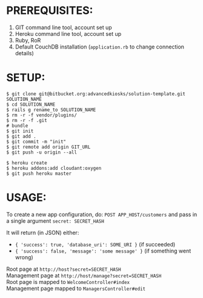 # PREREQUISITES:

1. GIT command line tool, account set up
2. Heroku command line tool, account set up
3. Ruby, RoR
4. Default CouchDB installation (`application.rb` to change connection details)

# SETUP:

    $ git clone git@bitbucket.org:advancedkiosks/solution-template.git SOLUTION_NAME
    $ cd SOLUTION_NAME  
    $ rails g rename_to SOLUTION_NAME  
    $ rm -r -f vendor/plugins/  
    $ rm -r -f .git  
    # bundle
    $ git init  
    $ git add .  
    $ git commit -m "init"  
    $ git remote add origin GIT_URL  
    $ git push -u origin --all

    $ heroku create  
    $ heroku addons:add cloudant:oxygen  
    $ git push heroku master  

# USAGE:

To create a new app configuration, do: `POST APP_HOST/customers` and pass in a single argument `secret: SECRET_HASH`

It will return (in JSON) either:
* `{ 'success': true, 'database_uri': SOME_URI }` (if succeeded)
* `{ 'success': false, 'message': 'some message' }` (if something went wrong)

Root page at `http://host?secret=SECRET_HASH`  
Management page at `http://host/manage?secret=SECRET_HASH`  
Root page is mapped to `WelcomeController#index`  
Management page mapped to `ManagersController#edit`  